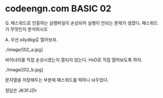 # codeengn.com BASIC 02

Q. 패스워드로 인증하는 실행파일이 손상되어 실행이 안되는 문제가 생겼다. 패스워드가 무엇인지 분석하시오 



A. 우선 ollydbg로 열어보자.

./image/[02_a.jpg]

바이너리를 직접 손상시켰는지 열리지 않는다. HxD로 직접 열어보도록 하자.

./image/[02_b.jpg]

문자열을 저장해두는 부분에 패스워드를 떡하니 놔두었다.

정답은 JK3FJZh